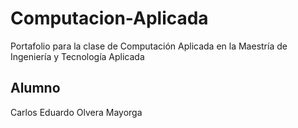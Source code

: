# Computacion-Aplicada
Portafolio para la clase de Computación Aplicada en la Maestría de Ingeniería y Tecnología Aplicada

## Alumno
Carlos Eduardo Olvera Mayorga
